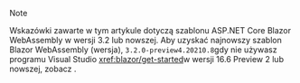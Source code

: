 > [!NOTE]
> Wskazówki zawarte w tym artykule dotyczą szablonu ASP.NET Core Blazor WebAssembly w wersji 3.2 lub nowszej. Aby uzyskać najnowszy szablon Blazor WebAssembly (wersja), `3.2.0-preview4.20210.8`gdy nie używasz programu Visual Studio <xref:blazor/get-started>w wersji 16.6 Preview 2 lub nowszej, zobacz .
